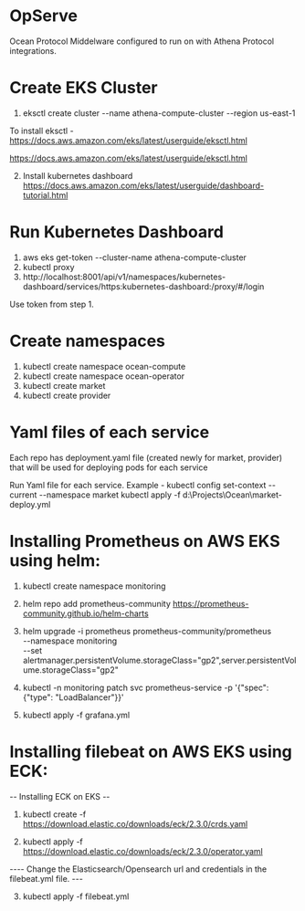 # OpServe
Ocean Protocol Middelware configured to run on with Athena Protocol integrations. 


**Create EKS Cluster**
===========================================

1. eksctl create cluster --name athena-compute-cluster --region us-east-1

To install eksctl - https://docs.aws.amazon.com/eks/latest/userguide/eksctl.html

https://docs.aws.amazon.com/eks/latest/userguide/eksctl.html

2. Install kubernetes dashboard
https://docs.aws.amazon.com/eks/latest/userguide/dashboard-tutorial.html

**Run Kubernetes Dashboard**
===========================================
1. aws eks get-token --cluster-name athena-compute-cluster 
2. kubectl proxy
3. http://localhost:8001/api/v1/namespaces/kubernetes-dashboard/services/https:kubernetes-dashboard:/proxy/#/login

Use token from step 1.


**Create namespaces**
===========================================
1. kubectl create namespace ocean-compute
2. kubectl create namespace ocean-operator
3. kubectl create market
4. kubectl create provider



**Yaml files of each service**
===========================================
Each repo has deployment.yaml file (created newly for market, provider) that will be used for deploying pods for each service

Run Yaml file for each service. Example - 
kubectl config set-context --current --namespace market
kubectl apply -f d:\Projects\Ocean\market-deploy.yml




Installing Prometheus on AWS EKS using helm:
===========================================

1. kubectl create namespace monitoring

2. helm repo add prometheus-community https://prometheus-community.github.io/helm-charts

3. helm upgrade -i prometheus prometheus-community/prometheus \
    --namespace monitoring \
    --set alertmanager.persistentVolume.storageClass="gp2",server.persistentVolume.storageClass="gp2"

4. kubectl -n monitoring patch svc prometheus-service -p '{"spec": {"type": "LoadBalancer"}}'

5. kubectl apply -f grafana.yml


Installing filebeat on AWS EKS using ECK:
=========================================

--      Installing ECK on EKS     --

1. kubectl create -f https://download.elastic.co/downloads/eck/2.3.0/crds.yaml

2. kubectl apply -f https://download.elastic.co/downloads/eck/2.3.0/operator.yaml

----    Change the Elasticsearch/Opensearch url and credentials in the filebeat.yml file.  ---

3. kubectl apply -f filebeat.yml
